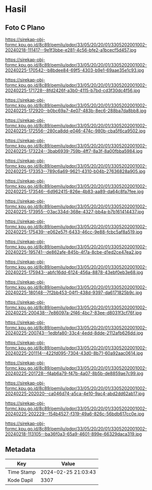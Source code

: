 # Hasil

## Foto C Plano

https://sirekap-obj-formc.kpu.go.id/8c89/pemilu/pdpr/33/05/20/20/01/3305202001002-20240218-111417--9e1f3bbe-e281-4c56-bfe2-a1bcecf5d457.jpg

https://sirekap-obj-formc.kpu.go.id/8c89/pemilu/pdpr/33/05/20/20/01/3305202001002-20240225-170542--b8bdee84-69f5-4303-b9e1-69aae35e1c93.jpg

https://sirekap-obj-formc.kpu.go.id/8c89/pemilu/pdpr/33/05/20/20/01/3305202001002-20240225-171728--8fd2426f-a3b0-4115-b7bd-cd3f30dc4f56.jpg

https://sirekap-obj-formc.kpu.go.id/8c89/pemilu/pdpr/33/05/20/20/01/3305202001002-20240225-172920--b0bc69a7-4e07-483b-8ec6-288ba7da8bb8.jpg

https://sirekap-obj-formc.kpu.go.id/8c89/pemilu/pdpr/33/05/20/20/01/3305202001002-20240225-172556--280ca8dd-e046-474c-980b-cba5f6ca9502.jpg

https://sirekap-obj-formc.kpu.go.id/8c89/pemilu/pdpr/33/05/20/20/01/3305202001002-20240225-173224--3bab6939-759b-4ff7-8a3f-8a00fbba5984.jpg

https://sirekap-obj-formc.kpu.go.id/8c89/pemilu/pdpr/33/05/20/20/01/3305202001002-20240225-173353--789c6a69-9621-4310-b04b-27636828a905.jpg

https://sirekap-obj-formc.kpu.go.id/8c89/pemilu/pdpr/33/05/20/20/01/3305202001002-20240225-173546--6d962415-826e-4b83-aa89-da64c8fa7fee.jpg

https://sirekap-obj-formc.kpu.go.id/8c89/pemilu/pdpr/33/05/20/20/01/3305202001002-20240225-173955--03ac334d-368e-4327-bb4a-b7b161414437.jpg

https://sirekap-obj-formc.kpu.go.id/8c89/pemilu/pdpr/33/05/20/20/01/3305202001002-20240225-175439--e062e57f-6433-46cc-9e88-fcbc5af8a519.jpg

https://sirekap-obj-formc.kpu.go.id/8c89/pemilu/pdpr/33/05/20/20/01/3305202001002-20240225-195741--de862afe-845b-4f7a-8cbe-d1ed2ce47ea2.jpg

https://sirekap-obj-formc.kpu.go.id/8c89/pemilu/pdpr/33/05/20/20/01/3305202001002-20240225-175943--abfc16dd-6124-456a-8878-43ebf0eb3e68.jpg

https://sirekap-obj-formc.kpu.go.id/8c89/pemilu/pdpr/33/05/20/20/01/3305202001002-20240225-180148--7f2bb453-04f1-438d-9397-da6171825b9c.jpg

https://sirekap-obj-formc.kpu.go.id/8c89/pemilu/pdpr/33/05/20/20/01/3305202001002-20240225-200438--7e86097a-2f46-4bc7-83ee-d8031f3cf76f.jpg

https://sirekap-obj-formc.kpu.go.id/8c89/pemilu/pdpr/33/05/20/20/01/3305202001002-20240225-200743--1edbfa80-33c4-4edd-8dde-2112afb626dd.jpg

https://sirekap-obj-formc.kpu.go.id/8c89/pemilu/pdpr/33/05/20/20/01/3305202001002-20240225-201114--422fd095-7304-43d0-8b71-60a92aac0614.jpg

https://sirekap-obj-formc.kpu.go.id/8c89/pemilu/pdpr/33/05/20/20/01/3305202001002-20240225-201728--f4ab6a79-f47b-4a07-8b5b-de8859ae7c99.jpg

https://sirekap-obj-formc.kpu.go.id/8c89/pemilu/pdpr/33/05/20/20/01/3305202001002-20240225-202020--ca046d74-a5ca-4e10-9ac4-abd2dd62ab17.jpg

https://sirekap-obj-formc.kpu.go.id/8c89/pemilu/pdpr/33/05/20/20/01/3305202001002-20240225-202229--154b4527-f319-49a6-826c-56bdb617cc0e.jpg

https://sirekap-obj-formc.kpu.go.id/8c89/pemilu/pdpr/33/05/20/20/01/3305202001002-20240218-113105--ba36f0a3-65a9-4601-899e-66329daca319.jpg


## Metadata

| Key        | Value               |
| ---------- | ------------------- |
| Time Stamp | 2024-02-25 21:03:43 |
| Kode Dapil | 3307                |



